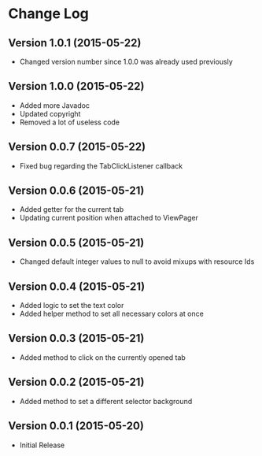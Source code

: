 # Change Log

## Version 1.0.1 (2015-05-22)
* Changed version number since 1.0.0 was already used previously

## Version 1.0.0 (2015-05-22)
* Added more Javadoc
* Updated copyright
* Removed a lot of useless code

## Version 0.0.7 (2015-05-22)
* Fixed bug regarding the TabClickListener callback

## Version 0.0.6 (2015-05-21)
* Added getter for the current tab
* Updating current position when attached to ViewPager

## Version 0.0.5 (2015-05-21)
* Changed default integer values to null to avoid mixups with resource Ids

## Version 0.0.4 (2015-05-21)
* Added logic to set the text color
* Added helper method to set all necessary colors at once

## Version 0.0.3 (2015-05-21)
* Added method to click on the currently opened tab

## Version 0.0.2 (2015-05-21)
* Added method to set a different selector background

## Version 0.0.1 (2015-05-20)
* Initial Release